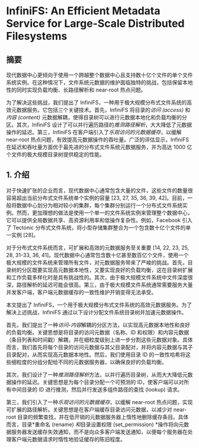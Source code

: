 # InfiniFS: An Efficient Metadata Service for Large-Scale Distributed Filesystems

## 摘要

现代数据中心更倾向于使用一个跨越整个数据中心且支持数十亿个文件的单个文件系统实例。在这种情况下，文件系统元数据的维护面临独特的挑战，包括保留本地性的同时实现负载均衡、长路径解析和 near-root 热点问题。

为了解决这些挑战，我们提出了 InfiniFS，一种用于极大规模分布式文件系统的高效元数据服务。它包括三个关键技术。首先，InfiniFS 将目录的*访问 (access)* 和*内容 (content)* 元数据解耦，使得目录树可以进行元数据本地化和负载均衡的分区。其次，InfiniFS 设计了可以并行遍历路径的*推测路径解析*，大大降低了元数据操作的延迟。第三，InfiniFS 在客户端引入了*乐观访问的元数据缓存*，以缓解 near-root 热点问题，有效提高元数据操作的吞吐量。广泛的评估显示，InfiniFS 在延迟和吞吐量方面优于最先进的分布式文件系统元数据服务，并为高达 1000 亿个文件的极大规模目录树提供稳定的性能。

## 1. 介绍

对于快速扩张的企业而言，现代数据中心通常包含大量的文件，这些文件的数量很容易超出当前分布式文件系统单个实例的容量 [23, 27, 35, 36, 39, 42]。目前，一般将数据中心划分为相对较小的集群，每个集群分别运行一个分布式文件系统实例。然而，更加理想的做法是使用一个单一的文件系统实例来管理整个数据中心，它可以提供全局数据共享、高资源利用率和低操作复杂性。例如，Facebook 引入了 Tectonic 分布式文件系统，将小型存储集群整合为一个包含数十亿个文件的单一实例 [28]。

对于分布式文件系统而言，可扩展和高效的元数据服务至关重要 [14, 22, 23, 25, 28, 31-33, 36, 41]。现代数据中心通常包含数十亿甚至数百亿个文件，使用一个极大规模的文件系统来管理所有文件，对元数据服务带来了严峻的挑战。首先，目录树的分区既要实现高元数据本地性，又要实现良好的负载均衡，这在目录树扩展和工作负载多样化时是具有挑战性的。其次，由于极大规模文件系统中文件深度很深，路径解析的延迟可能会很高。第三，由于极大规模文件系统通常需要服务大量并发客户端，客户端元数据缓存的一致性维护开销变得无法承受。

本文提出了 InfiniFS，一个用于极大规模分布式文件系统的高效元数据服务。为了解决上述挑战，InfiniFS 通过以下设计分配文件系统目录树并加速元数据操作。

首先，我们提出了一种*访问-内容*解耦的分区方法，以实现高元数据本地性和良好的负载均衡。关键思想是将目录的访问元数据（名称、ID 和权限）和内容元数据（条目列表和时间戳）解耦，并在细粒度级别上进一步分割这些元数据对象。具体而言，我们首先将每个目录的访问元数据与其父目录配对，并将内容元数据与其子目录配对，从而实现高元数据本地性。然后，我们使用目录 ID 的一致性哈希将这些细粒度的分组分配给不同的元数据服务器，以确保良好的负载均衡。

其次，我们设计了一种*推测路径解析*方法，以并行遍历目录树，从而大大降低元数据操作的延迟。关键思想是为每个目录分配一个可预测的 ID，使客户端可以对所有中间目录的 ID 进行推测，然后并行发送多组件路径的查找 (lookup) 请求。

第三，我们引入了一种*乐观访问的元数据缓存*，以缓解 near-root 热点问题，实现可扩展的路径解析。关键思想是在客户端缓存目录访问元数据，以减少对 near-root 目录的频繁查找，并在低开销的元数据服务器上惰性地删除缓存条目。具体而言，目录*重命名 (rename) *和*目录设置权限 (set_permission) *操作将向元数据服务器发送缓存失效通知，而不是向众多客户端发送通知，以便每个服务器在处理客户端元数据请求时惰性地验证缓存的陈旧程度。